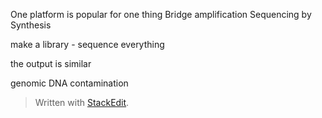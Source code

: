 One platform is popular for one thing
Bridge amplification 
Sequencing by Synthesis

make a library - sequence everything

the output is similar

genomic DNA contamination
> Written with [StackEdit](https://stackedit.io/).
<!--stackedit_data:
eyJoaXN0b3J5IjpbLTg0MzcyNjY3NiwtMzM3MTc4NDgxLDIwMz
U2NjgxNTcsNzMwOTk4MTE2XX0=
-->